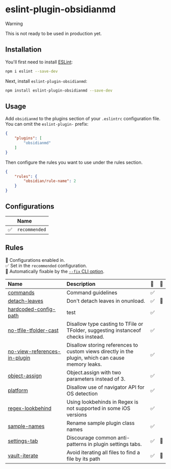 # eslint-plugin-obsidianmd

> [!warning]
> This is not ready to be used in production yet.

## Installation

You'll first need to install [ESLint](https://eslint.org/):

```sh
npm i eslint --save-dev
```

Next, install `eslint-plugin-obsidianmd`:

```sh
npm install eslint-plugin-obsidianmd --save-dev
```

## Usage

Add `obsidianmd` to the plugins section of your `.eslintrc` configuration file. You can omit the `eslint-plugin-` prefix:

```json
{
    "plugins": [
        "obsidianmd"
    ]
}
```


Then configure the rules you want to use under the rules section.

```json
{
    "rules": {
        "obsidian/rule-name": 2
    }
}
```



## Configurations

<!-- begin auto-generated configs list -->

|    | Name          |
| :- | :------------ |
| ✅  | `recommended` |

<!-- end auto-generated configs list -->



## Rules

<!-- begin auto-generated rules list -->

💼 Configurations enabled in.\
✅ Set in the `recommended` configuration.\
🔧 Automatically fixable by the [`--fix` CLI option](https://eslint.org/docs/user-guide/command-line-interface#--fix).

| Name                                                                       | Description                                                                                       | 💼 | 🔧 |
| :------------------------------------------------------------------------- | :------------------------------------------------------------------------------------------------ | :- | :- |
| [commands](docs/rules/commands.md)                                         | Command guidelines                                                                                | ✅  |    |
| [detach-leaves](docs/rules/detach-leaves.md)                               | Don't detach leaves in onunload.                                                                  | ✅  | 🔧 |
| [hardcoded-config-path](docs/rules/hardcoded-config-path.md)               | test                                                                                              | ✅  |    |
| [no-tfile-tfolder-cast](docs/rules/no-tfile-tfolder-cast.md)               | Disallow type casting to TFile or TFolder, suggesting instanceof checks instead.                  | ✅  |    |
| [no-view-references-in-plugin](docs/rules/no-view-references-in-plugin.md) | Disallow storing references to custom views directly in the plugin, which can cause memory leaks. | ✅  |    |
| [object-assign](docs/rules/object-assign.md)                               | Object.assign with two parameters instead of 3.                                                   | ✅  |    |
| [platform](docs/rules/platform.md)                                         | Disallow use of navigator API for OS detection                                                    | ✅  |    |
| [regex-lookbehind](docs/rules/regex-lookbehind.md)                         | Using lookbehinds in Regex is not supported in some iOS versions                                  | ✅  |    |
| [sample-names](docs/rules/sample-names.md)                                 | Rename sample plugin class names                                                                  | ✅  |    |
| [settings-tab](docs/rules/settings-tab.md)                                 | Discourage common anti-patterns in plugin settings tabs.                                          | ✅  | 🔧 |
| [vault-iterate](docs/rules/vault-iterate.md)                               | Avoid iterating all files to find a file by its path<br/>                                         | ✅  | 🔧 |

<!-- end auto-generated rules list -->
